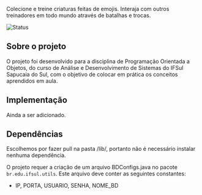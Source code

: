 Colecione e treine criaturas feitas de emojis. Interaja com outros treinadores em todo mundo através de batalhas e trocas.

![Status](https://img.shields.io/badge/Status-Em_desenvolvimento-yellow)

## Sobre o projeto
O projeto foi desenvolvido para a disciplina de Programação Orientada a Objetos, do curso de Análise e Desenvolvimento de Sistemas do IFSul Sapucaia do Sul, com o objetivo de colocar em prática os conceitos aprendidos em aula.

## Implementação
Ainda a ser adicionado.

## Dependências
Escolhemos por fazer pull na pasta /lib/, portanto não é necessário instalar nenhuma dependência. 

O projeto requer a criação de um arquivo BDConfigs.java no pacote `br.edu.ifsul.utils`. Este arquivo deve conter as seguintes constantes:
- IP, PORTA, USUARIO, SENHA, NOME_BD